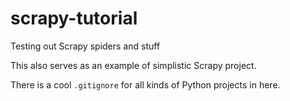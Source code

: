 # scrapy-tutorial

Testing out Scrapy spiders and stuff

This also serves as an example of simplistic Scrapy project.

There is a cool `.gitignore` for all kinds of Python projects in here.
